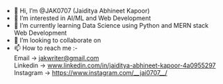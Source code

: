 - 👋 Hi, I’m @JAK0707 (Jaiditya Abhineet Kapoor)
- 👀 I’m interested in AI/ML and Web Development
- 🌱 I’m currently learning Data Science using Python and MERN stack Web Development
- 💞️ I’m looking to collaborate on 
- 📫 How to reach me :-
      <br>
      Email -> jakwriter@gmail.com
      <br>
      Linkedin -> www.linkedin.com/in/jaiditya-abhineet-kapoor-4a0955297
      <br>
      Instagram -> https://www.instagram.com/__jai0707__/
<!---
JAK0707/JAK0707 is a ✨ special ✨ repository because its `README.md` (this file) appears on your GitHub profile.
You can click the Preview link to take a look at your changes.
--->
